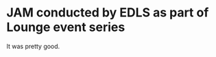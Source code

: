 JAM conducted by EDLS as part of Lounge event series
====================================================

It was pretty good.
